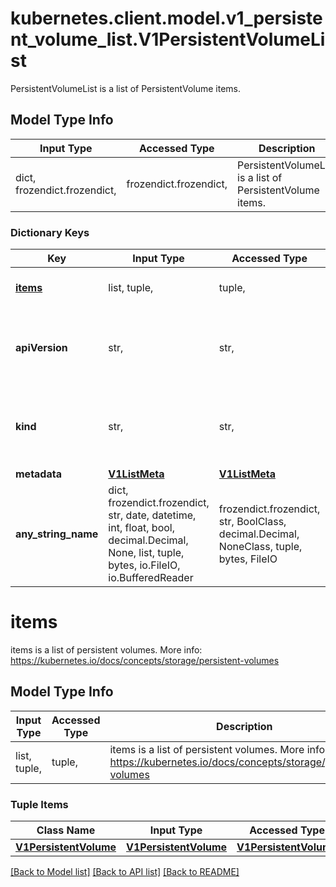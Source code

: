 # kubernetes.client.model.v1_persistent_volume_list.V1PersistentVolumeList

PersistentVolumeList is a list of PersistentVolume items.

## Model Type Info
Input Type | Accessed Type | Description | Notes
------------ | ------------- | ------------- | -------------
dict, frozendict.frozendict,  | frozendict.frozendict,  | PersistentVolumeList is a list of PersistentVolume items. | 

### Dictionary Keys
Key | Input Type | Accessed Type | Description | Notes
------------ | ------------- | ------------- | ------------- | -------------
**[items](#items)** | list, tuple,  | tuple,  | items is a list of persistent volumes. More info: https://kubernetes.io/docs/concepts/storage/persistent-volumes | 
**apiVersion** | str,  | str,  | APIVersion defines the versioned schema of this representation of an object. Servers should convert recognized schemas to the latest internal value, and may reject unrecognized values. More info: https://git.k8s.io/community/contributors/devel/sig-architecture/api-conventions.md#resources | [optional] 
**kind** | str,  | str,  | Kind is a string value representing the REST resource this object represents. Servers may infer this from the endpoint the kubernetes.client submits requests to. Cannot be updated. In CamelCase. More info: https://git.k8s.io/community/contributors/devel/sig-architecture/api-conventions.md#types-kinds | [optional] 
**metadata** | [**V1ListMeta**](V1ListMeta.md) | [**V1ListMeta**](V1ListMeta.md) |  | [optional] 
**any_string_name** | dict, frozendict.frozendict, str, date, datetime, int, float, bool, decimal.Decimal, None, list, tuple, bytes, io.FileIO, io.BufferedReader | frozendict.frozendict, str, BoolClass, decimal.Decimal, NoneClass, tuple, bytes, FileIO | any string name can be used but the value must be the correct type | [optional]

# items

items is a list of persistent volumes. More info: https://kubernetes.io/docs/concepts/storage/persistent-volumes

## Model Type Info
Input Type | Accessed Type | Description | Notes
------------ | ------------- | ------------- | -------------
list, tuple,  | tuple,  | items is a list of persistent volumes. More info: https://kubernetes.io/docs/concepts/storage/persistent-volumes | 

### Tuple Items
Class Name | Input Type | Accessed Type | Description | Notes
------------- | ------------- | ------------- | ------------- | -------------
[**V1PersistentVolume**](V1PersistentVolume.md) | [**V1PersistentVolume**](V1PersistentVolume.md) | [**V1PersistentVolume**](V1PersistentVolume.md) |  | 

[[Back to Model list]](../../README.md#documentation-for-models) [[Back to API list]](../../README.md#documentation-for-api-endpoints) [[Back to README]](../../README.md)

